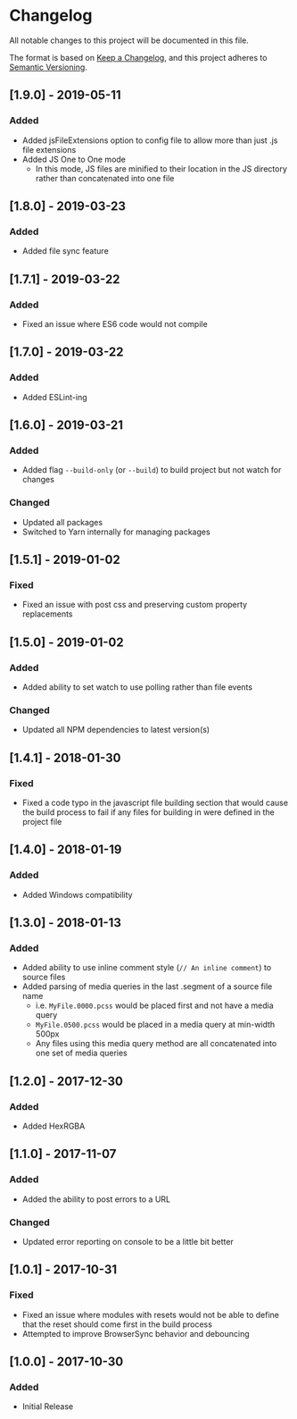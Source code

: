 # Changelog
All notable changes to this project will be documented in this file.

The format is based on [Keep a Changelog](https://keepachangelog.com/en/1.0.0/),
and this project adheres to [Semantic Versioning](https://semver.org/spec/v2.0.0.html).

## [1.9.0] - 2019-05-11
### Added 
- Added jsFileExtensions option to config file to allow more than just .js file extensions
- Added JS One to One mode
    - In this mode, JS files are minified to their location in the JS directory rather than concatenated into one file

## [1.8.0] - 2019-03-23
### Added 
- Added file sync feature

## [1.7.1] - 2019-03-22
### Added 
- Fixed an issue where ES6 code would not compile

## [1.7.0] - 2019-03-22
### Added 
- Added ESLint-ing

## [1.6.0] - 2019-03-21
### Added 
- Added flag `--build-only` (or `--build`) to build project but not watch for changes
### Changed
- Updated all packages
- Switched to Yarn internally for managing packages

## [1.5.1] - 2019-01-02
### Fixed 
- Fixed an issue with post css and preserving custom property replacements

## [1.5.0] - 2019-01-02
### Added 
- Added ability to set watch to use polling rather than file events
### Changed
- Updated all NPM dependencies to latest version(s)

## [1.4.1] - 2018-01-30
### Fixed 
- Fixed a code typo in the javascript file building section that would cause the build process to fail if any files for building in were defined in the project file

## [1.4.0] - 2018-01-19
### Added 
- Added Windows compatibility

## [1.3.0] - 2018-01-13
### Added 
- Added ability to use inline comment style (`// An inline comment`) to source files
- Added parsing of media queries in the last .segment of a source file name
    - i.e. `MyFile.0000.pcss` would be placed first and not have a media query
    - `MyFile.0500.pcss` would be placed in a media query at min-width 500px
    - Any files using this media query method are all concatenated into one set of media queries

## [1.2.0] - 2017-12-30
### Added 
- Added HexRGBA

## [1.1.0] - 2017-11-07
### Added 
- Added the ability to post errors to a URL
### Changed 
- Updated error reporting on console to be a little bit better

## [1.0.1] - 2017-10-31
### Fixed
- Fixed an issue where modules with resets would not be able to define that the reset should come first in the build process
- Attempted to improve BrowserSync behavior and debouncing

## [1.0.0] - 2017-10-30
### Added 
- Initial Release
